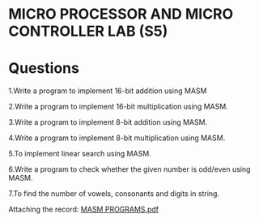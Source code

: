 # MICRO PROCESSOR AND MICRO CONTROLLER LAB (S5)

# Questions
1.Write a program to implement 16-bit addition using MASM

2.Write a program to implement 16-bit multiplication using MASM.

3.Write a program to implement 8-bit addition using MASM.

4.Write a program to implement 8-bit multiplication using MASM.

5.To implement linear search using MASM.

6.Write a program to check whether the given number is odd/even using MASM.

7.To find the number of vowels, consonants and digits in string.

Attaching the record: [MASM PROGRAMS.pdf](https://github.com/user-attachments/files/17831216/MASM.PROGRAMS.pdf)
